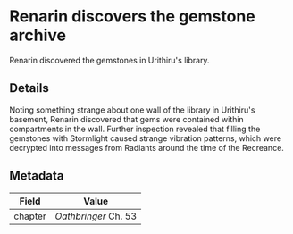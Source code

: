 # Renarin discovers the gemstone archive
Renarin discovered the gemstones in Urithiru's library.

## Details
Noting something strange about one wall of the library in Urithiru's basement, Renarin discovered that gems were contained within compartments in the wall. Further inspection revealed that filling the gemstones with Stormlight caused strange vibration patterns, which were decrypted into messages from Radiants around the time of the Recreance.

## Metadata
| Field | Value |
| ----- | ----- |
| chapter | *Oathbringer* Ch. 53 |
